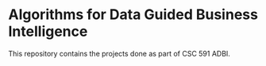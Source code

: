 # Algorithms for Data Guided Business Intelligence

This repository contains the projects done as part of CSC 591 ADBI.
